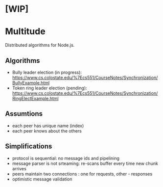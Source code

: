 
# [WIP]

# Multitude

Distributed algorithms for Node.js.

## Algorithms

- Bully leader election (in progress):
https://www.cs.colostate.edu/%7Ecs551/CourseNotes/Synchronization/BullyExample.html
- Token ring leader election (pending):
https://www.cs.colostate.edu/%7Ecs551/CourseNotes/Synchronization/RingElectExample.html

## Assumtions

- each peer has unique name (index)
- each peer knows about the others

## Simplifications

- protocol is sequential: no message ids and pipelining
- message parser is not srteaming: re-scans buffer every time new chunk arrives
- peers maintain two connections : one for requests, other - responses
- optimistic message validation
